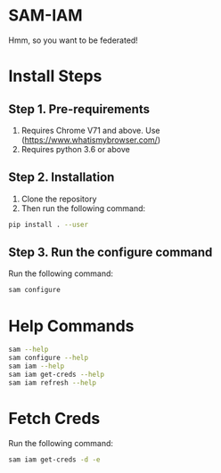 # SAM-IAM

Hmm, so you want to be federated!

# Install Steps

## Step 1. Pre-requirements

1. Requires Chrome V71 and above. Use (https://www.whatismybrowser.com/)
2. Requires python 3.6 or above

## Step 2. Installation

1. Clone the repository
2. Then run the following command:

```bash
pip install . --user
```

## Step 3. Run the configure command

Run the following command:

```bash
sam configure
```  

# Help Commands

```bash
sam --help
sam configure --help
sam iam --help
sam iam get-creds --help
sam iam refresh --help
```


# Fetch Creds

Run the following command:

```bash
sam iam get-creds -d -e
```




